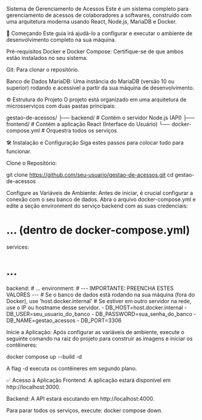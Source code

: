 Sistema de Gerenciamento de Acessos
Este é um sistema completo para gerenciamento de acessos de colaboradores a softwares, construído com uma arquitetura moderna usando React, Node.js, MariaDB e Docker.

🚀 Começando
Este guia irá ajudá-lo a configurar e executar o ambiente de desenvolvimento completo na sua máquina.

Pré-requisitos
Docker e Docker Compose: Certifique-se de que ambos estão instalados no seu sistema.

Git: Para clonar o repositório.

Banco de Dados MariaDB: Uma instância do MariaDB (versão 10 ou superior) rodando e acessível a partir da sua máquina de desenvolvimento.

⚙️ Estrutura do Projeto
O projeto está organizado em uma arquitetura de microsserviços com duas pastas principais:

gestao-de-acessos/
├── backend/         # Contém o servidor Node.js (API)
├── frontend/        # Contém a aplicação React (Interface do Usuário)
└── docker-compose.yml # Orquestra todos os serviços

🛠️ Instalação e Configuração
Siga estes passos para colocar tudo para funcionar.

Clone o Repositório:

git clone https://github.com/seu-usuario/gestao-de-acessos.git
cd gestao-de-acessos

Configure as Variáveis de Ambiente:
Antes de iniciar, é crucial configurar a conexão com o seu banco de dados. Abra o arquivo docker-compose.yml e edite a seção environment do serviço backend com as suas credenciais:

# ... (dentro de docker-compose.yml)
services:
  # ...
  backend:
    # ...
    environment:
      # --- IMPORTANTE: PREENCHA ESTES VALORES ---
      # Se o banco de dados está rodando na sua máquina (fora do Docker), use 'host.docker.internal'
      # Se estiver em outro servidor na rede, use o IP ou hostname desse servidor.
      - DB_HOST=host.docker.internal
      - DB_USER=seu_usuario_do_banco
      - DB_PASSWORD=sua_senha_do_banco
      - DB_NAME=gestao_acessos
      - DB_PORT=3306

Inicie a Aplicação:
Após configurar as variáveis de ambiente, execute o seguinte comando na raiz do projeto para construir as imagens e iniciar os contêineres:

docker compose up --build -d

A flag -d executa os contêineres em segundo plano.

✅ Acesso à Aplicação
Frontend: A aplicação estará disponível em http://localhost:3000.

Backend: A API estará escutando em http://localhost:4000.

Para parar todos os serviços, execute: docker compose down.
